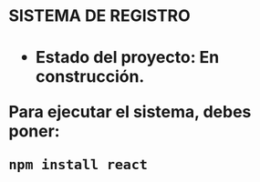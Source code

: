<h1> SISTEMA DE REGISTRO <h1>
  
  - Estado del proyecto: En construcción.

Para ejecutar el sistema, debes poner: 

```npm install react```
